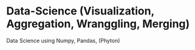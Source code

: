 # Data-Science (Visualization, Aggregation, Wranggling, Merging)
 Data Science using Numpy, Pandas, (Phyton)
